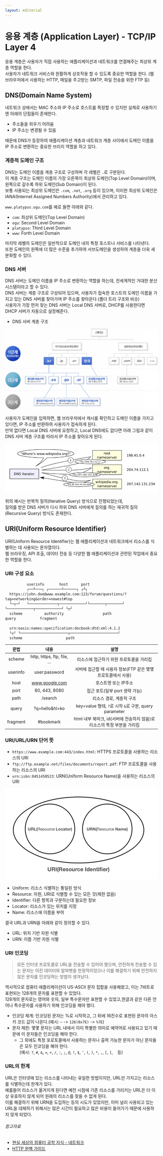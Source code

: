 ```yaml
---
layout: editorial
---
```


# 응용 계층 (Application Layer) - TCP/IP Layer 4

응용 계층은 사용자가 직접 사용하는 애플리케이션과 네트워크를 연결해주는 최상위 계층 역할을 한다.  
사용자가 네트워크 서비스와 원활하게 상호작용 할 수 있도록 중요한 역할을 한다.
(웹 브라우저에서 사용하는 HTTP, 메일을 주고받는 SMTP, 파일 전송을 위한 FTP 등)

## DNS(Domain Name System)

네트워크 상에서는 MAC 주소와 IP 주소로 호스트를 특정할 수 있지만 실제로 사용하기엔 아래의 단점들이 존재한다.

- 주소들을 외우기 어려움
- IP 주소는 변경될 수 있음

때문에 DNS가 등장하여 애플리케이션 계층과 네트워크 계층 사이에서 도메인 이름을 IP 주소로 변환하는 중요한 브리지 역할을 하고 있다.

### 계층적 도메인 구조

DNS는 도메인 이름을 계층 구조로 구성하며 각 레벨은 `.`로 구분된다.  
이 계층 구조는 도메인 이름의 가장 오른쪽이 최상위 도메인(Top Level Domain)이며, 왼쪽으로 갈수록 하위 도메인(Sub Domain)이 된다.  
보통 사용되는 최상위 도메인은 `.com`, `.net`, `.org` 등이 있으며, 이러한 최상위 도메인은 IANA(Internet Assigned Numbers Authority)에서 관리하고 있다.

`www.platypus.ogu.com`를 예로 들면 아래와 같다.

- `com`: 최상위 도메인(Top Level Domain)
- `ogu`: Second Level Domain
- `platypus`: Third Level Domain
- `www`: Forth Level Domain

마지막 레벨의 도메인은 일반적으로 도메인 내의 특정 호스트나 서비스를 나타낸다.  
또한 도메인의 왼쪽에 더 많은 수준을 추가하여 서브도메인을 생성하여 계층을 더욱 세분화할 수 있다.

### DNS 서버

DNS 서버는 도메인 이름을 IP 주소로 변환하는 역할을 하는데, 전세계적인 거대한 분산 시스템이라고 할 수 있다.  
DNS 서버는 계층 구조로 구성되어 있으며, 사용자가 접속한 호스트의 도메인 이름을 가지고 있는 DNS 서버를 찾아가며 IP 주소를 찾아온다.(폴더 트리 구조와 비슷)  
사용자가 가장 먼저 찾는 DNS 서버는 Local DNS 서버로, DHCP를 사용한다면 DHCP 서버가 자동으로 설정해준다.

- DNS 서버 계층 구조

![한국의 DNS 서버 계층 구조(한국인터넷정보센터)](image/domain_server_tree.png)

사용자가 도메인을 입력하면, 웹 브라우저에서 캐시를 확인하고 도메인 이름을 가지고 있다면, IP 주소를 반환하여 사용자가 접속하게 된다.  
만약 없다면 Local DNS 서버에 요청하고, Local DNS에도 없다면 아래 그림과 같이 DNS 서버 계층 구조를 따라서 IP 주소를 찾아오게 된다.

![DNS_Resolution_Mechanism(https://en.wikipedia.org/wiki/Domain_Name_System)](image/dns_resolution_mechanism.png)

위의 예시는 반복적 질의(Iterative Query) 방식으로 진행되었는데,  
질의를 받은 DNS 서버가 다시 하위 DNS 서버에게 질의를 하는 재귀적 질의(Recursive Query) 방식도 존재한다.

## URI(Uniform Resource Identifier)

URI(Uniform Resource Identifier)는 웹 애플리케이션과 네트워크에서 리소스를 식별하는 데 사용되는 문자열이다.  
웹 브라우징, API 호출, 데이터 전송 등 다양한 웹 애플리케이션과 관련된 작업에서 중요한 역할을 한다.

### URI 구성 요소

```
          userinfo       host      port
          ┌──┴───┐ ┌──────┴──────┐ ┌┴┐
  https://john.doe@www.example.com:123/forum/questions/?tag=networking&order=newest#top
  └─┬─┘   └─────────────┬────────────┘└───────┬───────┘ └────────────┬────────────┘ └┬┘
  scheme          authority                  path                  query           fragment

  urn:oasis:names:specification:docbook:dtd:xml:4.1.2
  └┬┘ └──────────────────────┬──────────────────────┘
  scheme                    path
```

|    문법    |             내용              |                       설명                       |
|:--------:|:---------------------------:|:----------------------------------------------:|
|  scheme  | http, https, ftp, file, ... |             리소스에 접근하기 위한 프로토콜을 가리킴             |
| userinfo |        user:password        |     서버에 접근할 때 사용자 정보(FTP 같은 몇몇 프로토콜에서 사용)      |
|   host   |       www.google.com        |                  호스트명 또는 IP주소                  |
|   port   |        80, 443, 8080        |              접근 포트(일부 port 생략 가능)              |
|   path   |           /search           |                 리소스 경로, 계층적 구조                 |
|  query   |       ?q=hello&hl=ko        | key=value 형태, `?`로 시작 `&`로 구분, query parameter |
| fragment |          #bookmark          | html 내부 북마크, id(서버에 전송하지 않음)로 리소스의 특정 부분을 가리킴  |

### URI/URL/URN 단어 뜻

- `https://www.example.com:443/index.html`: HTTPS 프로토콜을 사용하는 리소스의 URI
- `ftp://ftp.example.net/files/documents/report.pdf`: FTP 프로토콜을 사용하는 리소스의 URI
- `urn:isbn:0451450523`: URN(Uniform Resource Name)을 사용하는 리소스의 URI

![URI Diagram](image/uri_diagram.png)

- Uniform: 리소스 식별하는 통일된 방식
- Resource: 자원, URI로 식별할 수 있는 모든 것(제한 없음)
- Identifier: 다른 항목과 구분하는데 필요한 정보
- Locator: 리소스가 있는 위치를 지정
- Name: 리소스에 이름을 부여

결국 URL과 URN을 아래와 같이 정의할 수 있다.

- URL: 위치 기반 자원 식별
- URN: 이름 기반 자원 식별

### URI 인코딩

> 모든 인터넷 프로토콜로 URL을 전송할 수 있어야 했으며, 안전하게 전송할 수 있는 문자는 이진 데이터와 알파벳을 한정적이었으나 이를 해결하기 위해 안전하지 않은 문자를 인코딩하는 방법이 생겨났다.

역사적으로 컴퓨터 애플리케이션이 US-ASCII 문자 집합을 사용해왔고, 이는 7비트로 표현되는 128개의 문자를 표현할 수 있었다.  
128개의 문자로는 영어와 숫자, 일부 특수문자만 표현할 수 있었고,한글과 같은 다른 언어나 특수문자를 사용하기 위해 인코딩을 해야 했다.

- 인코딩 체계: 인코딩된 문자는 %로 시작하고, 그 뒤에 16진수로 표현된 문자의 아스키 코드 값이 나온다.(예시: `~` -> `126(0x7E)` -> `%7E`)
- 문자 제한: 몇몇 문자는 URL 내에서 이미 특별한 의미로 예약어로 사용되고 있기 때문에 이 문자들은 인코딩을 해야 한다.
    - 그 외에도 특정 포로토콜에서 사용하는 문자나 출력 가능한 문자가 아닌 문자들은 모두 인코딩을 해야 한다.  
      (예시: `?`, `#`, `&`, `=`, `+`, `/`, `:`, `;`, `@`, `!`, `$`, `'`, `(`, `)`, `*`, `,`, `[`, `]`, ` ` 등)

### URL의 한계

URL은 인터넷에 있는 리소스를 나타내는 유일한 방법이지만, URL만 가지고는 리소스를 식별하는데 한계가 있다.  
예를들어 리소스가 옮겨지게 된다면 예전 시점에 기존 리소스를 가리키는 URL은 더 이상 유효하지 않게 되어 원래의 리소스를 찾을 수 없게 된다.  
이를 해결하기 위해 URN을 도입하는 등의 시도가 있었지만, 이미 널리 사용되고 있는 URL을 대체하기 위해서는 많은 시간이 필요하고 많은 비용이 들어가기 때문에 사용하지 않게 되었다.

###### 참고자료

- [현실 세상의 컴퓨터 공학 지식 - 네트워크](https://fastcampus.co.kr/dev_online_newcomputer)
- [HTTP 완벽 가이드](https://www.nl.go.kr/seoji/contents/S80100000000.do?schM=intgr_detail_view_isbn&page=1&pageUnit=10&schType=simple&schStr=HTTP+완벽+가이드&isbn=9788966261208&cipId=200309770%2C4096969)
